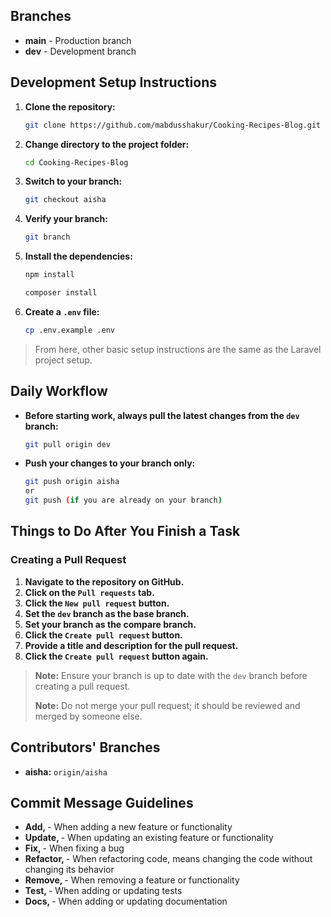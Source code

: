 
## Branches

- **main** - Production branch
- **dev** - Development branch

## Development Setup Instructions

1. **Clone the repository:**
    ```bash
    git clone https://github.com/mabdusshakur/Cooking-Recipes-Blog.git
    ```

2. **Change directory to the project folder:**
    ```bash
    cd Cooking-Recipes-Blog
    ```

3. **Switch to your branch:**
    ```bash
    git checkout aisha
    ```

4. **Verify your branch:**
    ```bash
    git branch
    ```

5. **Install the dependencies:**
    ```bash
    npm install

    composer install
    ```

6. **Create a `.env` file:**
    ```bash
    cp .env.example .env
    ```

> From here, other basic setup instructions are the same as the Laravel project setup.

## Daily Workflow

- **Before starting work, always pull the latest changes from the `dev` branch:**
    ```bash
    git pull origin dev  
    ```

- **Push your changes to your branch only:**
    ```bash
    git push origin aisha
    or
    git push (if you are already on your branch)
    ```

## Things to Do After You Finish a Task

### Creating a Pull Request

1. **Navigate to the repository on GitHub.**
2. **Click on the `Pull requests` tab.**
3. **Click the `New pull request` button.**
4. **Set the `dev` branch as the base branch.**
5. **Set your branch as the compare branch.**
6. **Click the `Create pull request` button.**
7. **Provide a title and description for the pull request.**
8. **Click the `Create pull request` button again.**

> **Note:** Ensure your branch is up to date with the `dev` branch before creating a pull request.
> 
> **Note:** Do not merge your pull request; it should be reviewed and merged by someone else.

## Contributors' Branches

- **aisha:** `origin/aisha`



## Commit Message Guidelines

- **Add, <your message>** - When adding a new feature or functionality
- **Update, <your message>** - When updating an existing feature or functionality
- **Fix, <your message>** - When fixing a bug
- **Refactor, <your message>** - When refactoring code, means changing the code without changing its behavior
- **Remove, <your message>** - When removing a feature or functionality
- **Test, <your message>** - When adding or updating tests
- **Docs, <your message>** - When adding or updating documentation
